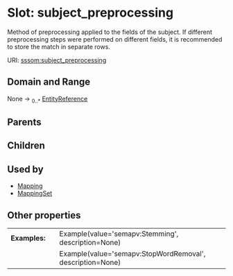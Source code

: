 
# Slot: subject_preprocessing


Method of preprocessing applied to the fields of the subject. If different preprocessing steps were performed on different fields, it is recommended to store the match in separate rows.

URI: [sssom:subject_preprocessing](https://w3id.org/sssom/subject_preprocessing)


## Domain and Range

None &#8594;  <sub>0..\*</sub> [EntityReference](types/EntityReference.md)

## Parents


## Children


## Used by

 * [Mapping](Mapping.md)
 * [MappingSet](MappingSet.md)

## Other properties

|  |  |  |
| --- | --- | --- |
| **Examples:** | | Example(value='semapv:Stemming', description=None) |
|  | | Example(value='semapv:StopWordRemoval', description=None) |

